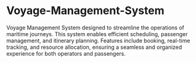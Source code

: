 # Voyage-Management-System
Voyage Management System designed to streamline the operations of maritime journeys. This system enables efficient scheduling, passenger management, and itinerary planning. Features include booking, real-time tracking, and resource allocation, ensuring a seamless and organized experience for both operators and passengers.
